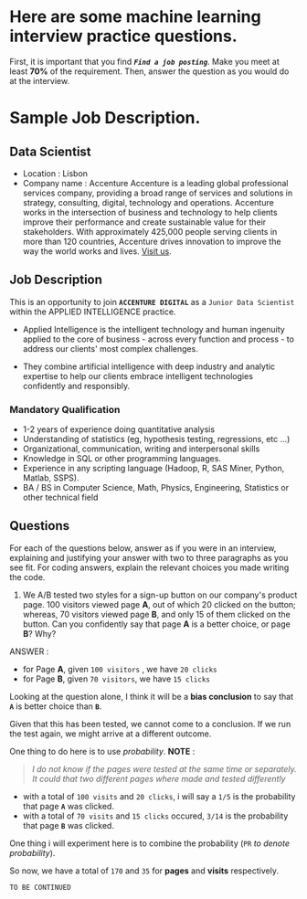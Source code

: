 # Here are some machine learning interview practice questions. 
First, it is important that you find **_`Find a job posting`_**.
Make you meet at least **70%** of the requirement. Then, answer the question as you would do at the interview. 

# Sample Job Description. 
## Data Scientist 
- Location : Lisbon 
- Company name : Accenture 
Accenture is a leading global professional services company, providing a broad range of services and solutions in strategy, consulting, digital, technology and operations. Accenture works in the intersection of business and technology to help clients improve their performance and create sustainable value for their stakeholders. With approximately 425,000 people serving clients in more than 120 countries, Accenture drives innovation to improve the way the world works and lives. [Visit us](www.accenture.com.).

## Job Description 
This is an opportunity to join **`ACCENTURE DIGITAL`** as a `Junior Data Scientist` within the APPLIED INTELLIGENCE practice.

- Applied Intelligence is the intelligent technology and human ingenuity applied to the core of business - across every function and process - to address our clients' most complex challenges.

- They combine artificial intelligence with deep industry and analytic expertise to help our clients embrace intelligent technologies confidently and responsibly.

### Mandatory Qualification 
- 1-2 years of experience doing quantitative analysis
- Understanding of statistics (eg, hypothesis testing, regressions, etc ...)
- Organizational, communication, writing and interpersonal skills
- Knowledge in SQL or other programming languages.
- Experience in any scripting language (Hadoop, R, SAS Miner, Python, Matlab, SSPS).
- BA / BS in Computer Science, Math, Physics, Engineering, Statistics or other technical field

## Questions 
For each of the questions below, answer as if you were in an interview, explaining and justifying your answer with two to three paragraphs as you see fit. For coding answers, explain the relevant choices you made writing the code.

1. We A/B tested two styles for a sign-up button on our company's product page. 100 visitors viewed page **A**, out of which 20 clicked on the button; whereas, 70 visitors viewed page **B**, and only 15 of them clicked on the button. Can you confidently say that page **A** is a better choice, or page **B**? Why?

ANSWER : 
- for Page **A**, given `100 visitors` , we have `20 clicks`
- for Page **B**, given `70 visitors`, we have `15 clicks`

Looking at the question alone, I think it will be a **bias conclusion** to say that **`A`** is better choice than **`B`**. 

Given that this has been tested, we cannot come to a conclusion. If we run the test again, we might arrive at a different outcome. 

One thing to do here is to use _probability_.
**NOTE** : 
> _I do not know if the pages were tested at the same time or separately. It could that two different pages where made and tested differently_


- with a total of `100 visits` and `20 clicks`, i will say a `1/5` is the probability that page **`A`** was clicked. 
- with a total of `70 visits` and `15 clicks` occured,  `3/14` is the probability that page **`B`** was clicked. 

One thing i will experiment here is to combine the probability (`PR` _to denote probability_).

So now, we have a total of `170` and `35` for **pages** and **visits** respectively.

```TO BE CONTINUED```